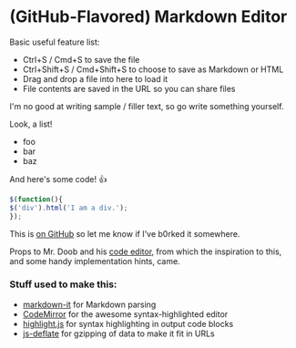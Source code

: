 # (GitHub-Flavored) Markdown Editor

Basic useful feature list:

* Ctrl+S / Cmd+S to save the file
* Ctrl+Shift+S / Cmd+Shift+S to choose to save as Markdown or HTML
* Drag and drop a file into here to load it
* File contents are saved in the URL so you can share files


I'm no good at writing sample / filler text, so go write something yourself.

Look, a list!

* foo
* bar
* baz

And here's some code! :+1:

```javascript
$(function(){
$('div').html('I am a div.');
});
```

This is [on GitHub](https://github.com/jbt/markdown-editor) so let me know if I've b0rked it somewhere.


Props to Mr. Doob and his [code editor](http://mrdoob.com/projects/code-editor/), from which
the inspiration to this, and some handy implementation hints, came.

### Stuff used to make this:

* [markdown-it](https://github.com/markdown-it/markdown-it) for Markdown parsing
* [CodeMirror](http://codemirror.net/) for the awesome syntax-highlighted editor
* [highlight.js](http://softwaremaniacs.org/soft/highlight/en/) for syntax highlighting in output code blocks
* [js-deflate](https://github.com/dankogai/js-deflate) for gzipping of data to make it fit in URLs
